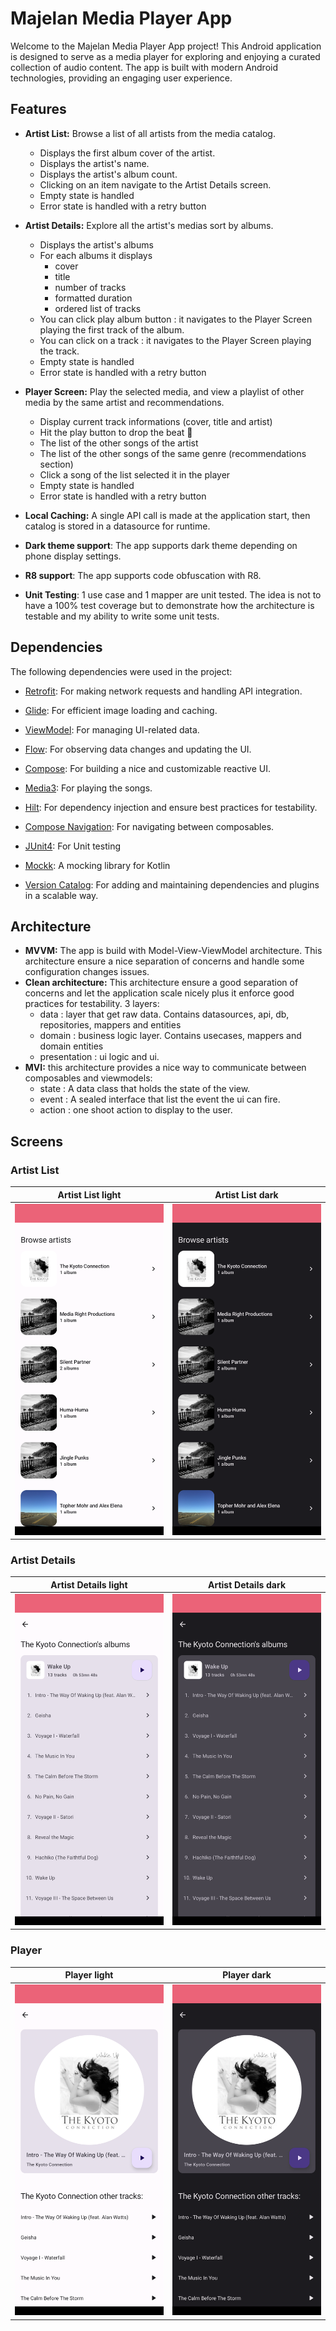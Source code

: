 # Majelan Media Player App

Welcome to the Majelan Media Player App project! 
This Android application is designed to serve as a media player for exploring and enjoying a curated collection of audio content. 
The app is built with modern Android technologies, providing an engaging user experience.

## Features

- **Artist List:** Browse a list of all artists from the media catalog.
  - Displays the first album cover of the artist.
  - Displays the artist's name.
  - Displays the artist's album count.
  - Clicking on an item navigate to the Artist Details screen.
  - Empty state is handled
  - Error state is handled with a retry button

- **Artist Details:** Explore all the artist's medias sort by albums.
  - Displays the artist's albums
  - For each albums it displays
    - cover
    - title
    - number of tracks
    - formatted duration
    - ordered list of tracks
  - You can click play album button : it navigates to the Player Screen playing the first track of the album.
  - You can click on a track : it navigates to the Player Screen playing the track.
  - Empty state is handled
  - Error state is handled with a retry button

- **Player Screen:** Play the selected media, and view a playlist of other media by the same artist and recommendations.
  - Display current track informations (cover, title and artist)
  - Hit the play button to drop the beat 💃
  - The list of the other songs of the artist
  - The list of the other songs of the same genre (recommendations section)
  - Click a song of the list selected it in the player
  - Empty state is handled
  - Error state is handled with a retry button

- **Local Caching:** A single API call is made at the application start, then catalog is stored in a datasource for runtime.

- **Dark theme support**: The app supports dark theme depending on phone display settings.

- **R8 support**: The app supports code obfuscation with R8.

- **Unit Testing**: 1 use case and 1 mapper are unit tested. The idea is not to have a 100% test coverage but to demonstrate how the architecture is testable and my ability to write some unit tests.

## Dependencies

The following dependencies were used in the project:

- [Retrofit](https://square.github.io/retrofit/): For making network requests and handling API integration.

- [Glide](https://bumptech.github.io/glide/): For efficient image loading and caching.

- [ViewModel](https://developer.android.com/topic/libraries/architecture/viewmodel): For managing UI-related data.

- [Flow](https://developer.android.com/kotlin/flow): For observing data changes and updating the UI.

- [Compose](https://developer.android.com/jetpack/compose): For building a nice and customizable reactive UI.

- [Media3](https://developer.android.com/guide/topics/media/media3): For playing the songs.

- [Hilt](https://developer.android.com/training/dependency-injection/hilt-android): For dependency injection and ensure best practices for testability.

- [Compose Navigation](https://developer.android.com/jetpack/compose/navigation): For navigating between composables.

- [JUnit4](https://junit.org/junit4/): For Unit testing

- [Mockk](https://mockk.io/): A mocking library for Kotlin

- [Version Catalog](https://developer.android.com/build/migrate-to-catalogs): For adding and maintaining dependencies and plugins in a scalable way.

## Architecture

- **MVVM:** The app is build with Model-View-ViewModel architecture. This architecture ensure a nice separation of concerns and handle some configuration changes issues.
- **Clean architecture:** This architecture ensure a good separation of concerns and let the application scale nicely plus it enforce good practices for testability. 3 layers:
  - data : layer that get raw data. Contains datasources, api, db, repositories, mappers and entities
  - domain : business logic layer. Contains usecases, mappers and domain entities
  - presentation : ui logic and ui.
- **MVI:** this architecture provides a nice way to communicate between composables and viewmodels:
  - state : A data class that holds the state of the view.
  - event : A sealed interface that list the event the ui can fire.
  - action : one shoot action to display to the user.

## Screens

### Artist List

|              Artist List light               |              Artist List dark              |
|:--------------------------------------------:|:------------------------------------------:|
| ![list light](./readmeAssets/list_light.png) | ![list dark](./readmeAssets/list_dark.png) |

### Artist Details

|                Artist Details light                |               Artist Details dark                |
|:--------------------------------------------------:|:------------------------------------------------:|
| ![details light](./readmeAssets/details_light.png) | ![details dark](./readmeAssets/details_dark.png) |

### Player

|                   Player light                   |                  Player dark                   |
|:------------------------------------------------:|:----------------------------------------------:|
| ![player light](./readmeAssets/player_light.png) | ![player dark](./readmeAssets/player_dark.png) |
